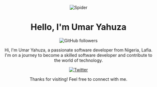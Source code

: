 <!-- Title -->
<p align="center">
<img src="https://img.shields.io/badge/🕷️-Spider-black?style=for-the-badge" alt="Spider" />

</p>

<h1 align="center">Hello, I'm Umar Yahuza</h1>

<!-- Badges (e.g., GitHub followers, stars, contributions) -->
<p align="center">
    <img src="https://img.shields.io/github/followers/iconicspidey?style=social" alt="GitHub followers" />
</p>

<!-- About Me -->
<p align="center">
    Hi, I'm Umar Yahuza, a passionate software developer from Nigeria, Lafia. I'm on a journey to become a skilled software developer and contribute to the world of technology.
</p>
<p align="center">
    <a href="https://twitter.com/iconicspidey" target="_blank" rel="noopener noreferrer">
        <img src="https://img.shields.io/badge/-Twitter-1DA1F2?style=for-the-badge&logo=Twitter&logoColor=white" alt="Twitter" />
    </a>
</p>

<p align="center">
    Thanks for visiting! Feel free to connect with me.
</p>
